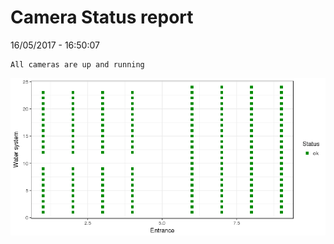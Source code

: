 Camera Status report
================
16/05/2017 - 16:50:07

    All cameras are up and running

![](camreport_files/figure-markdown_github/unnamed-chunk-2-1.png)
